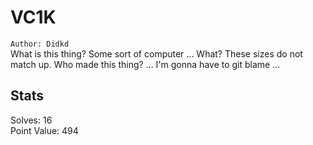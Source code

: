 # VC1K

`Author: Didkd`  
What is this thing? Some sort of computer ... What? These sizes do not match up. Who made this thing? ... I'm gonna have to git blame ...  

## Stats  

Solves: 16  
Point Value: 494  
